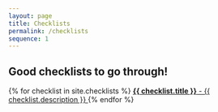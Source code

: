 ```yaml
---
layout: page
title: Checklists
permalink: /checklists
sequence: 1
---
```


<h2 class="subtitle">Good checklists to go through!</h2>

<nav class="panel">
  {% for checklist in site.checklists %}
  <a class="panel-block searchable" href="{{ checklist.url }}">
    <span class="panel-icon">
      <i class="fas fa-book" aria-hidden="true"></i>
    </span>
    <strong>{{ checklist.title }}</strong> - {{ checklist.description }}
  </a>
  {% endfor %}
</nav>
